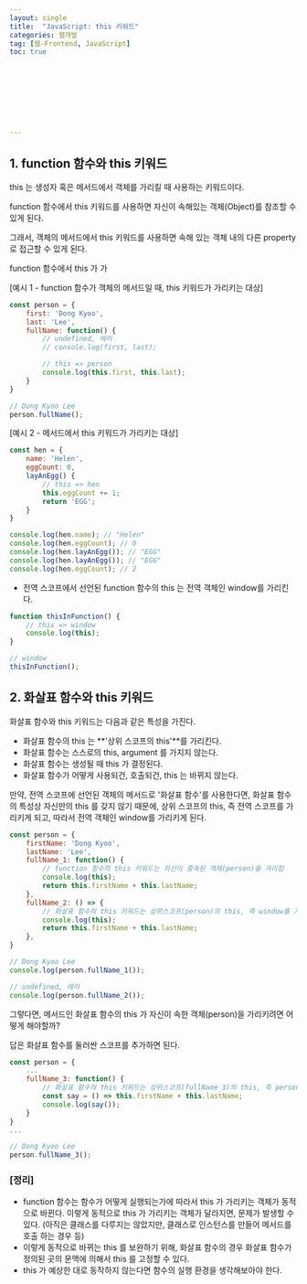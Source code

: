 ```yaml
---
layout: single
title:  "JavaScript: this 키워드"
categories: 웹개발
tag: [웹-Frontend, JavaScript]
toc: true 









---
```


## 1. function 함수와 this 키워드

this 는 생성자 혹은 메서드에서 객체를 가리킬 때 사용하는 키워드이다. 

function 함수에서 this 키워드를 사용하면 자신이 속해있는 객체(Object)를 참조할 수 있게 된다.

그래서, 객체의 메서드에서 this 키워드를 사용하면 속해 있는 객체 내의 다른 property 로 접근할 수 있게 된다.

function 함수에서 this 가 가

[예시 1 - function 함수가 객체의 메서드일 때, this 키워드가 가리키는 대상]

```javascript
const person = {
    first: 'Dong Kyoo',
    last: 'Lee',
    fullName: function() {
        // undefined, 에러
        // console.log(first, last);

        // this => person
        console.log(this.first, this.last);
    }
}

// Dong Kyoo Lee
person.fullName();
```



[예시 2 - 메서드에서 this 키워드가 가리키는 대상]

```javascript
const hen = {
    name: 'Helen',
    eggCount: 0,
    layAnEgg() {
        // this => hen
        this.eggCount += 1;
        return 'EGG';
    }
}

console.log(hen.name); // "Helen"
console.log(hen.eggCount); // 0
console.log(hen.layAnEgg()); // "EGG"
console.log(hen.layAnEgg()); // "EGG"
console.log(hen.eggCount); // 2
```





- 전역 스코프에서 선언된 function 함수의 this 는 전역 객체인 window를 가리킨다.

```javascript
function thisInFunction() {
    // this => window
    console.log(this);
}

// window
thisInFunction();
```









## 2. 화살표 함수와 this 키워드

화살표 함수와 this 키워드는 다음과 같은 특성을 가진다.

- 화살표 함수의 this 는 **'상위 스코프의 this'**를 가리킨다. 
- 화살표 함수는 스스로의 this, argument 를 가지지 않는다.
- 화살표 함수는 생성될 때 this 가 결정된다.
- 화살표 함수가 어떻게 사용되건, 호출되건, this 는 바뀌지 않는다.

만약, 전역 스코프에 선언된 객체의 메서드로 '화살표 함수'를 사용한다면, 화살표 함수의 특성상 자신만의 this 를 갖지 않기 때문에, 상위 스코프의 this, 즉 전역 스코프를 가리키게 되고, 따라서 전역 객체인 window를 가리키게 된다.

```javascript
const person = {
    firstName: 'Dong Kyoo',
    lastName: 'Lee',
    fullName_1: function() {
        // function 함수의 this 키워드는 자신이 종속된 객체(person)을 가리킴
        console.log(this);
        return this.firstName + this.lastName;
    },
    fullName_2: () => {
        // 화살표 함수의 this 키워드는 상위스코프(person)의 this, 즉 window를 가리킴
        console.log(this);
        return this.firstName + this.lastName;
    },
}

// Dong Kyoo Lee
console.log(person.fullName_1());

// undefined, 에러
console.log(person.fullName_2());
```



그렇다면, 메서드인 화살표 함수의 this 가 자신이 속한 객체(person)을 가리키려면 어떻게 해야할까?

답은 화살표 함수를 둘러싼 스코프를 추가하면 된다.

```javascript
const person = {
	...
    fullName_3: function() {
        // 화살표 함수의 this 키워드는 상위스코프(fullName_3)의 this, 즉 person을 가리킴
        const say = () => this.firstName + this.lastName;
        console.log(say());
    }
}
...

// Dong Kyoo Lee
person.fullName_3();
```





### [정리]

- function 함수는 함수가 어떻게 실행되는가에 따라서 this 가 가리키는 객체가 동적으로 바뀐다. 이렇게 동적으로 this 가 가리키는 객체가 달라지면, 문제가 발생할 수 있다. (아직은 클래스를 다루지는 않았지만, 클래스로 인스턴스를 만들어 메서드를 호출 하는 경우 등)
- 이렇게 동적으로 바뀌는 this 를 보완하기 위해, 화살표 함수의 경우 화살표 함수가 정의된 곳의 문맥에 의해서 this 를 고정할 수 있다.
- this 가 예상한 대로 동작하지 않는다면 함수의 실행 환경을 생각해보아야 한다.
